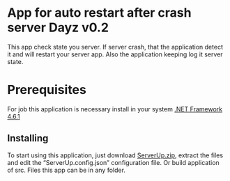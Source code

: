 # App for auto restart after crash server Dayz v0.2

This app check state you server. If server crash, that the application detect it and will restart your server app. Also the application keeping log it server state.


# Prerequisites

For job this application is necessary install in your system [.NET Framework 4.6.1](https://www.microsoft.com/en-us/download/details.aspx?id=49981)

## Installing

To start using this application, just download [ServerUp.zip](https://github.com/ruhex/ServerUp/blob/master/ServerUp.zip), extract the files and edit the “ServerUp.config.json” configuration file. Or build application of src.
Files this app can be in any folder.
